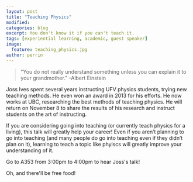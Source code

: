 ```yaml
---
layout: post
title: "Teaching Physics"
modified:
categories: blog
excerpt: You don't know it if you can't teach it.
tags: [experiential learning, academic, guest speaker]
image: 
  feature: teaching_physics.jpg
author: perrin
---
```


>"You do not really understand something unless you can explain it to your grandmother." -Albert Einstein

Joss Ives spent several years instructing UFV physics students, trying new teaching methods. He even won an award in 2013 for his efforts. He now works at UBC, researching the best methods of teaching physics. He will return on November 8 to share the results of his research and instruct students on the art of instructing. 

If you are considering going into teaching (or currently teach physics for a living), this talk will greatly help your career! Even if you aren’t planning to go into teaching (and many people do go into teaching even if they didn’t plan on it), learning to teach a topic like phyiscs will greatly improve your understanding of it.

Go to A353 from 3:00pm to 4:00pm to hear Joss's talk!

Oh, and there'll be free food!
